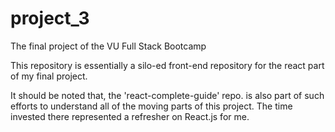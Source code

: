 # project_3
The final project of the VU Full Stack Bootcamp

This repository is essentially a silo-ed front-end repository for the react part of my final project.

It should be noted that, the 'react-complete-guide' repo. is also part of such efforts to understand all of the moving parts of this project. The time invested there represented a refresher on React.js for me.
